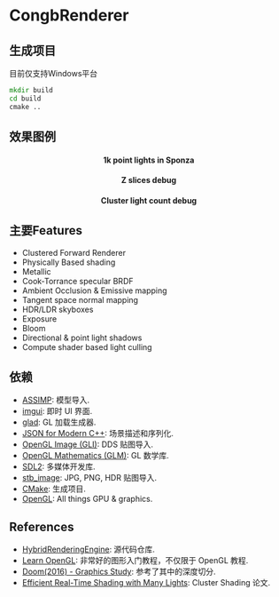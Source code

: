 # CongbRenderer

## 生成项目
目前仅支持Windows平台
```cmd
mkdir build
cd build
cmake ..
```

## 效果图例

<center> <h4>1k point lights in Sponza</h4> </center>

<center> <h4>Z slices debug</h4> </center>

<center> <h4>Cluster light count debug</h4> </center>

## 主要Features

* Clustered Forward Renderer
* Physically Based shading
* Metallic
* Cook-Torrance specular BRDF
* Ambient Occlusion & Emissive mapping
* Tangent space normal mapping
* HDR/LDR skyboxes
* Exposure
* Bloom
* Directional & point light shadows
* Compute shader based light culling


## 依赖 

* [ASSIMP](https://github.com/assimp/assimp): 模型导入.
* [imgui](https://github.com/ocornut/imgui): 即时 UI 界面.
* [glad](https://github.com/Dav1dde/glad): GL 加载生成器.
* [JSON for Modern C++](https://github.com/nlohmann/json): 场景描述和序列化.
* [OpenGL Image (GLI)](https://github.com/g-truc/gli): DDS 贴图导入.
* [OpenGL Mathematics (GLM)](https://glm.g-truc.net/0.9.9/index.html): GL 数学库.
* [SDL2](https://www.libsdl.org/download-2.0.php): 多媒体开发库.
* [stb_image](https://github.com/nothings/stb): JPG, PNG, HDR 贴图导入.
* [CMake](https://github.com/Kitware/CMake): 生成项目.
* [OpenGL](https://www.opengl.org/): All things GPU & graphics.

## References

* [HybridRenderingEngine](https://github.com/Angelo1211/HybridRenderingEngine/wiki/References): 源代码仓库.
* [Learn OpenGL](https://learnopengl.com/Introduction): 非常好的图形入门教程，不仅限于 OpenGL 教程.
* [Doom(2016) - Graphics Study](http://www.adriancourreges.com/blog/2016/09/09/doom-2016-graphics-study/): 参考了其中的深度切分.
* [Efficient Real-Time Shading with Many Lights](https://www.zora.uzh.ch/id/eprint/107598/1/a11-olsson.pdf): Cluster Shading 论文.